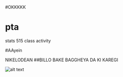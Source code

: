 #OKKKKK

# pta
stats 515 class activity

#AAyein

NIKELODEAN
##BILLO BAKE BAGGHEYA DA KI KAREGI


![alt text](https://lastfm.freetls.fastly.net/i/u/300x300/ce30c8c95026b8b4c70a83537e7ad0ed)
